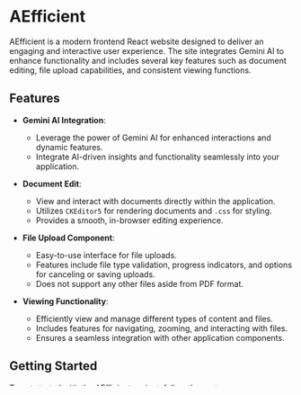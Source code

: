 # AEfficient

AEfficient is a modern frontend React website designed to deliver an engaging and interactive user experience. The site integrates Gemini AI to enhance functionality and includes several key features such as document editing, file upload capabilities, and consistent viewing functions.

## Features

- **Gemini AI Integration**: 
  - Leverage the power of Gemini AI for enhanced interactions and dynamic features.
  - Integrate AI-driven insights and functionality seamlessly into your application.

- **Document Edit**:
  - View and interact with documents directly within the application.
  - Utilizes `CKEditor5` for rendering documents and `.css` for styling.
  - Provides a smooth, in-browser editing experience.

- **File Upload Component**:
  - Easy-to-use interface for file uploads.
  - Features include file type validation, progress indicators, and options for canceling or saving uploads.
  - Does not support any other files aside from PDF format.

- **Viewing Functionality**:
  - Efficiently view and manage different types of content and files.
  - Includes features for navigating, zooming, and interacting with files.
  - Ensures a seamless integration with other application components.

## Getting Started

To get started with the AEfficient project, follow these steps:

### Installation

1. **Clone the Repository**:

   Clone the AEfficient repository to your local machine using Git:

2. **Navigate to Project Directory**:

   Change to the project directory: `cd aefficient` (depending on which directory).

3. **Install Dependencies**:

   Install the required dependencies using npm: `npm install`.

4. **Run the Project**

   To start the development server, run: `npm start`.

## Components Overview

### Document Edit

- **Purpose**: Allows users to view and interact with documents within the application.
- **Implementation**: Uses `CKEditor5` for rendering and `.css` for custom styling.
- **Features**: Text selection, text edit, styles, and also tables within the PDF viewer.

### File Upload Component

- **Purpose**: Provides a user-friendly interface for uploading files.
- **Implementation**: Custom-built component with file validation and management features.
- **Features**: Drag-and-drop support, file type validation, upload progress, and cancel options.

### Viewing Functionality

- **Purpose**: Allows efficient viewing and management of various files and content types.
- **Implementation**: Integrated with other components to provide a cohesive user experience.
- **Features**: Interactive viewing options, content management, and integration with Gemini AI.

### Responsive Design

- **Purpose**: Ensures the application is accessible and functional across different devices and screen sizes.
- **Implementation**: Utilizes responsive design principles and media queries to adapt layout and styling.
- **Features**: Fluid grid layouts, flexible images, and media queries for various breakpoints.

### Multi-Page Functionality

- **Purpose**: Supports navigation across multiple pages within the application.
- **Implementation**: Utilizes React Router for client-side routing and navigation.
- **Features**: Seamless transitions between pages, state management across pages, and dynamic content loading.


## Acknowledgements

- **Gemini AI**: For their advanced AI integration capabilities.
- **React**: For providing the framework for building the user interface.
- **Responsive Design Principles**: For ensuring the application’s usability across devices.
- **React Router**: For enabling multi-page navigation within the application.
- **Google Drive**: For enabling PDF embedding on the website.

   
